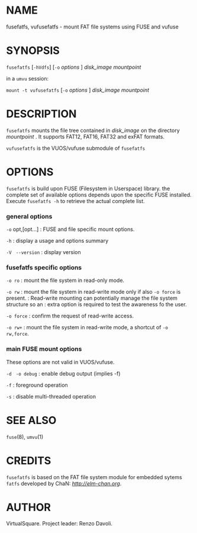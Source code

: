 <!--
.\" Copyright (C) 2020 VirtualSquare. Project Leader: Renzo Davoli
.\"
.\" This is free documentation; you can redistribute it and/or
.\" modify it under the terms of the GNU General Public License,
.\" as published by the Free Software Foundation, either version 2
.\" of the License, or (at your option) any later version.
.\"
.\" The GNU General Public License's references to "object code"
.\" and "executables" are to be interpreted as the output of any
.\" document formatting or typesetting system, including
.\" intermediate and printed output.
.\"
.\" This manual is distributed in the hope that it will be useful,
.\" but WITHOUT ANY WARRANTY; without even the implied warranty of
.\" MERCHANTABILITY or FITNESS FOR A PARTICULAR PURPOSE. See the
.\" GNU General Public License for more details.
.\"
.\" You should have received a copy of the GNU General Public
.\" License along with this manual; if not, write to the Free
.\" Software Foundation, Inc., 51 Franklin St, Fifth Floor, Boston,
.\" MA 02110-1301 USA.
.\"
-->

# NAME

fusefatfs, vufusefatfs - mount FAT file systems using FUSE and vufuse

# SYNOPSIS

`fusefatfs` [`-hVdfs`] [`-o` _options_ ] *disk_image* *mountpoint*

in a `umvu` session:

`mount -t vufusefatfs` [`-o` _options_ ] *disk_image* *mountpoint*

# DESCRIPTION

`fusefatfs` mounts the file tree contained in *disk_image* on the directory *mountpoint* .
It supports FAT12, FAT16, FAT32 and exFAT formats.

`vufusefatfs` is the VUOS/vufuse submodule of `fusefatfs`

# OPTIONS

`fusefatfs` is build upon FUSE (Filesystem in Userspace) library.
the  complete  set  of available options depends upon the specific
FUSE installed.  Execute `fusefatfs -h` to retrieve the actual complete
list.

### general options

  `-o` opt,[opt...]
: FUSE and file specific mount options.

  `-h`
: display a usage and options summary

  `-V` &nbsp; `--version`
: display version

### fusefatfs specific options

  `-o ro`
: mount the file system in read-only mode.

  `-o rw`
: mount the file system in read-write mode only if also `-o force` is present.
: Read-write mounting can potentially manage the file system structure so an
: extra option is required to test the awareness fo the user.

  `-o force`
: confirm the request of read-write access.

  `-o rw+`
: mount the file system in read-write mode, a shortcut of `-o rw,force`.

### main FUSE mount options

  These options are not valid in VUOS/vufuse.

  `-d` &nbsp; `-o debug`
: enable debug output (implies -f)

  `-f`
: foreground operation

  `-s`
: disable multi-threaded operation

# SEE ALSO
`fuse`(8), `umvu`(1)

# CREDITS
`fusefatfs` is based on the FAT file system module for embedded sytems `fatfs` 
developed by ChaN:
*http://elm-chan.org*.

# AUTHOR
VirtualSquare. Project leader: Renzo Davoli.

